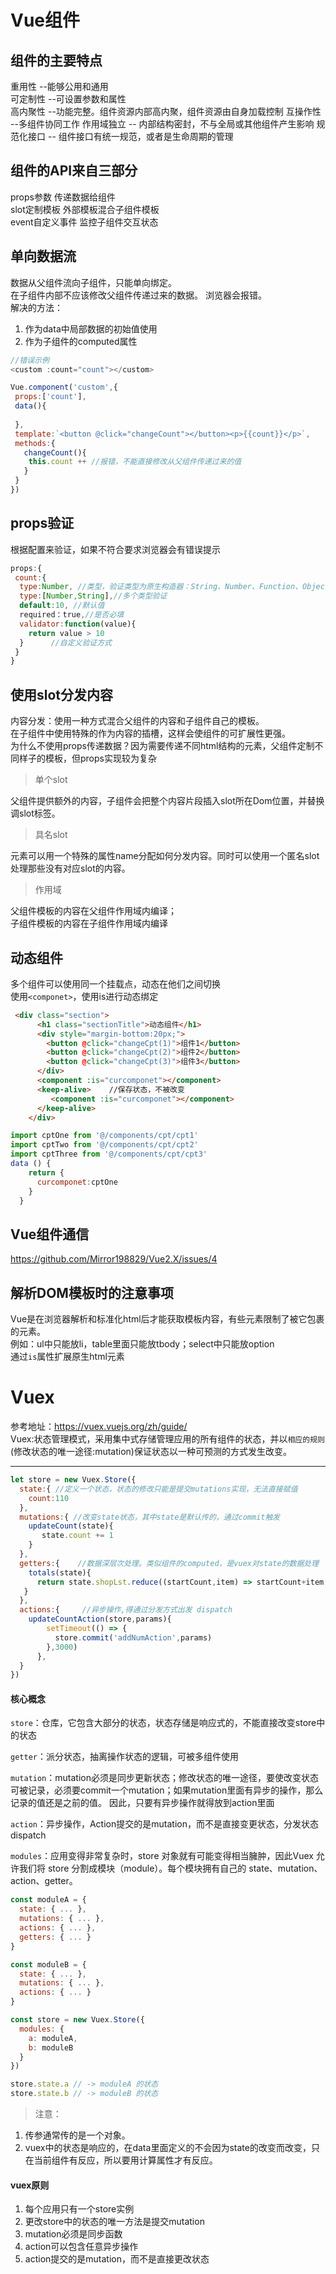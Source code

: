 # Vue组件
## 组件的主要特点  
重用性 --能够公用和通用  
可定制性 --可设置参数和属性  
高内聚性 --功能完整。组件资源内部高内聚，组件资源由自身加载控制 
互操作性 --多组件协同工作
作用域独立 -- 内部结构密封，不与全局或其他组件产生影响
规范化接口 -- 组件接口有统一规范，或者是生命周期的管理
## 组件的API来自三部分
props参数  传递数据给组件  
slot定制模板  外部模板混合子组件模板  
event自定义事件 监控子组件交互状态 
## 单向数据流  
数据从父组件流向子组件，只能单向绑定。  
在子组件内部不应该修改父组件传递过来的数据。 浏览器会报错。  
解决的方法：  
1. 作为data中局部数据的初始值使用  
2. 作为子组件的computed属性  
``` javascript
//错误示例
<custom :count="count"></custom>

Vue.component('custom',{
 props:['count'],
 data(){
 
 },
 template:`<button @click="changeCount"></button><p>{{count}}</p>`,
 methods:{
   changeCount(){
    this.count ++ //报错，不能直接修改从父组件传递过来的值
   }
 }
})
```
## props验证
根据配置来验证，如果不符合要求浏览器会有错误提示
``` javascript
props:{
 count:{
  type:Number, //类型，验证类型为原生构造器：String、Number、Function、Object、Boolean、Array
  type:[Number,String],//多个类型验证
  default:10, //默认值
  required：true,//是否必填
  validator:function(value){
    return value > 10
  }      //自定义验证方式
 }
}
```
## 使用slot分发内容
内容分发：使用一种方式混合父组件的内容和子组件自己的模板。  
在子组件中使用特殊的<slot>作为内容的插槽，这样会使组件的可扩展性更强。  
为什么不使用props传递数据？因为需要传递不同html结构的元素，父组件定制不同样子的模板，但props实现较为复杂  
> 单个slot

父组件提供额外的内容，子组件会把整个内容片段插入slot所在Dom位置，并替换调slot标签。  
> 具名slot

<slot>元素可以用一个特殊的属性name分配如何分发内容。同时可以使用一个匿名slot处理那些没有对应slot的内容。
> 作用域

父组件模板的内容在父组件作用域内编译；  
子组件模板的内容在子组件作用域内编译

## 动态组件
多个组件可以使用同一个挂载点，动态在他们之间切换  
使用`<componet>`，使用is进行动态绑定  
``` html
 <div class="section">
      <h1 class="sectionTitle">动态组件</h1>
      <div style="margin-bottom:20px;">
        <button @click="changeCpt(1)">组件1</button>
        <button @click="changeCpt(2)">组件2</button>
        <button @click="changeCpt(3)">组件3</button>
      </div>
      <component :is="curcomponet"></component>
      <keep-alive>    //保存状态，不被改变
         <component :is="curcomponet"></component>
      </keep-alive>
    </div>
```
``` javascript
import cptOne from '@/components/cpt/cpt1'
import cptTwo from '@/components/cpt/cpt2'
import cptThree from '@/components/cpt/cpt3'
data () {
    return {
      curcomponet:cptOne
    }
  }
```
## Vue组件通信
https://github.com/Mirror198829/Vue2.X/issues/4
## 解析DOM模板时的注意事项
Vue是在浏览器解析和标准化html后才能获取模板内容，有些元素限制了被它包裹的元素。  
例如：ul中只能放li，table里面只能放tbody；select中只能放option  
通过`is`属性扩展原生html元素
# Vuex
参考地址：https://vuex.vuejs.org/zh/guide/  
Vuex:状态管理模式，采用集中式存储管理应用的所有组件的状态，并以`相应的规则`(修改状态的唯一途径:mutation)保证状态以一种可预测的方式发生改变。  
****
``` javascript
let store = new Vuex.Store({
  state:{ //定义一个状态，状态的修改只能是提交mutations实现，无法直接赋值
    count:110 
  },
  mutations:{ //改变state状态，其中state是默认传的，通过commit触发 
    updateCount(state){        
       state.count += 1
    }
  },
  getters:{    //数据深层次处理。类似组件的computed，是vuex对state的数据处理
    totals(state){
      return state.shopLst.reduce((startCount,item) => startCount+item.count,0)
   }
  },
  actions:{     //异步操作,得通过分发方式出发 dispatch
    updateCountAction(store,params){	
	    setTimeout(() => {
	  	  store.commit('addNumAction',params)
	    },3000)
	  },
  }
})
```
#### 核心概念
`store`：仓库，它包含大部分的状态，状态存储是响应式的，不能直接改变store中的状态  

`getter`：派分状态，抽离操作状态的逻辑，可被多组件使用  

`mutation`：mutation必须是同步更新状态；修改状态的唯一途径，要使改变状态可被记录，必须要commit一个mutation；如果mutation里面有异步的操作，那么记录的值还是之前的值。  因此，只要有异步操作就得放到action里面

`action`：异步操作，Action提交的是mutation，而不是直接变更状态，分发状态 dispatch   
  
`modules`：应用变得非常复杂时，store 对象就有可能变得相当臃肿，因此Vuex 允许我们将 store 分割成模块（module）。每个模块拥有自己的 state、mutation、action、getter。
``` javascript
const moduleA = {
  state: { ... },
  mutations: { ... },
  actions: { ... },
  getters: { ... }
}

const moduleB = {
  state: { ... },
  mutations: { ... },
  actions: { ... }
}

const store = new Vuex.Store({
  modules: {
    a: moduleA,
    b: moduleB
  }
})

store.state.a // -> moduleA 的状态
store.state.b // -> moduleB 的状态
```

>注意：
1. 传参通常传的是一个对象。  
2. vuex中的状态是响应的，在data里面定义的不会因为state的改变而改变，只在当前组件有反应，所以要用计算属性才有反应。
 
#### vuex原则
1. 每个应用只有一个store实例  
2. 更改store中的状态的唯一方法是提交mutation  
3. mutation必须是同步函数  
4. action可以包含任意异步操作  
5. action提交的是mutation，而不是直接更改状态  
